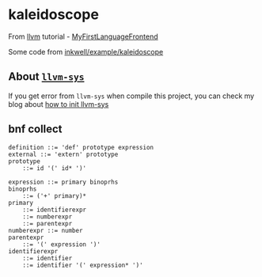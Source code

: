 # kaleidoscope

From [llvm](https://llvm.org/docs/index.html) tutorial - [MyFirstLanguageFrontend](https://llvm.org/docs/tutorial/MyFirstLanguageFrontend/index.html)

Some code from [inkwell/example/kaleidoscope](https://github.com/TheDan64/inkwell/blob/master/examples/kaleidoscope/implementation_typed_pointers.rs)

## About [`llvm-sys`](https://crates.io/crates/llvm-sys)

If you get error from `llvm-sys` when compile this project, you can check my blog about [how to init llvm-sys](https://studylessshape.github.io/post/rust/how-to-init-llvm-sys/)

## bnf collect
```bnf
definition ::= 'def' prototype expression
external ::= 'extern' prototype
prototype
    ::= id '(' id* ')'

expression ::= primary binoprhs
binoprhs
    ::= ('+' primary)*
primary
    ::= identifierexpr
    ::= numberexpr
    ::= parentexpr
numberexpr ::= number
parentexpr
    ::= '(' expression ')'
identifierexpr
    ::= identifier
    ::= identifier '(' expression* ')'
```